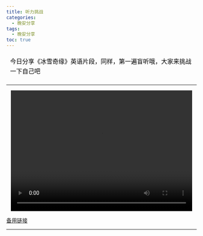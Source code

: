 ```yaml
---
title: 听力挑战
categories:
  - 晚安分享
tags:
  - 晚安分享
toc: true 
---
```




<!-- 今日分享《冰雪奇缘》英语片段，同样，第一遍盲听哦，大家来挑战一下自己吧 -->

<section id="nice" data-tool="mdnice编辑器" data-website="https://www.mdnice.com" style="font-size: 16px; color: black; padding: 0 10px; line-height: 1.6; word-spacing: 0px; letter-spacing: 0px; word-break: break-word; word-wrap: break-word; text-align: left; font-family: Optima-Regular, Optima, PingFangSC-light, PingFangTC-light, 'PingFang SC', Cambria, Cochin, Georgia, Times, 'Times New Roman', serif;"><p data-tool="mdnice编辑器" style="font-size: 16px; padding-top: 8px; padding-bottom: 8px; margin: 0; line-height: 26px; color: black;">今日分享《冰雪奇缘》英语片段，同样，第一遍盲听哦，大家来挑战一下自己吧</p>
</section>

---

<p style="text-align:center">
   <video width="480" height="320" controls>
       <source src="/video/141.mp4">
   </video>
</p>
 <p><a href="/video/141.mp4">备用链接</a></p>
 
---






